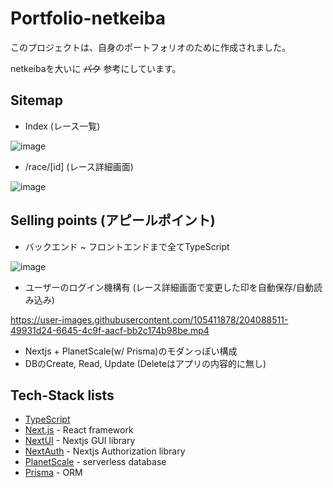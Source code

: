 # Portfolio-netkeiba

このプロジェクトは、自身のポートフォリオのために作成されました。

netkeibaを大いに ~~パク~~ 参考にしています。

## Sitemap

* Index (レース一覧)

![image](https://user-images.githubusercontent.com/105411878/204083160-851c7e74-a943-4f9f-b10f-fd08dee71bd5.png)

* /race/[id] (レース詳細画面)

![image](https://user-images.githubusercontent.com/105411878/204083193-98311bbc-9a01-4f1e-95c9-243cc08730b3.png)

## Selling points (アピールポイント)

* バックエンド ~ フロントエンドまで全てTypeScript

![image](https://user-images.githubusercontent.com/105411878/204084921-a948b27b-7d05-4341-a49a-c1d464e2caa0.png)

* ユーザーのログイン機構有 (レース詳細画面で変更した印を自動保存/自動読み込み)

https://user-images.githubusercontent.com/105411878/204088511-49931d24-6645-4c9f-aacf-bb2c174b98be.mp4

* Nextjs + PlanetScale(w/ Prisma)のモダンっぽい構成
* DBのCreate, Read, Update (Deleteはアプリの内容的に無し)


## Tech-Stack lists

* [TypeScript](https://www.typescriptlang.org/)
* [Next.js](https://nextjs.org/) - React framework
* [NextUI](https://nextui.org/) - Nextjs GUI library
* [NextAuth](https://next-auth.js.org/) - Nextjs Authorization library
* [PlanetScale](https://planetscale.com/) - serverless database
* [Prisma](https://www.prisma.io/) - ORM
  

